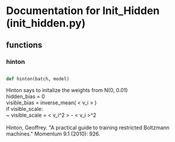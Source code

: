 # Documentation for Init_Hidden (init_hidden.py)

## functions

### hinton
```py

def hinton(batch, model)

```



Hinton says to initalize the weights from N(0, 0.01)<br />hidden_bias = 0<br />visible_bias = inverse_mean( \< v_i \> )<br />if visible_scale:<br /> ~ visible_scale = \< v_i^2 \> - \< v_i \>^2<br /><br />Hinton, Geoffrey. "A practical guide to training restricted Boltzmann machines." Momentum 9.1 (2010): 926.

